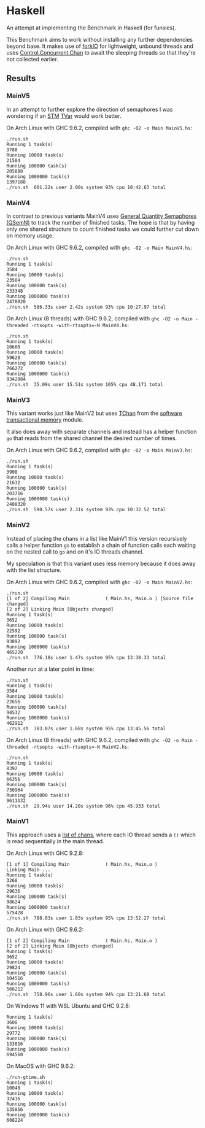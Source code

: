 # Haskell

An attempt at implementing the Benchmark in Haskell (for funsies).

This Benchmark aims to work without installing any further dependencies beyond base.
It makes use of [forkIO](https://hackage.haskell.org/package/base-4.18.0.0/docs/Control-Concurrent.html#v:forkIO) for lightweight, unbound threads and uses [Control.Concurrent.Chan](https://hackage.haskell.org/package/base-4.18.0.0/docs/Control-Concurrent-Chan.html) to await the sleeping threads so that they're not collected earlier.

## Results

### MainV5

In an attempt to further explore the direction of semaphores I was wondering if an [STM](https://hackage.haskell.org/package/stm-2.5.1.0/docs/Control-Concurrent-STM.html) [TVar](https://hackage.haskell.org/package/stm-2.5.1.0/docs/Control-Concurrent-STM-TVar.html) would work better.

On Arch Linux with GHC 9.6.2,
compiled with `ghc -O2 -o Main MainV5.hs`:

```shell
./run.sh
Running 1 task(s)
3780
Running 10000 task(s)
21504
Running 100000 task(s)
205888
Running 1000000 task(s)
1397188
./run.sh  601.22s user 2.00s system 93% cpu 10:42.63 total
```

### MainV4

In contrast to previous variants MainV4 uses [General Quantity Semaphores (QSemN)](https://hackage.haskell.org/package/base-4.18.0.0/docs/Control-Concurrent-QSemN.html) to track the number of finished tasks. The hope is that by having only one shared structure to count finished tasks we could further cut down on memory usage.

On Arch Linux with GHC 9.6.2,
compiled with `ghc -O2 -o Main MainV4.hs`:

```shell
./run.sh
Running 1 task(s)
3584
Running 10000 task(s)
23504
Running 100000 task(s)
233348
Running 1000000 task(s)
2470020
./run.sh  586.33s user 2.42s system 93% cpu 10:27.97 total
```

On Arch Linux (8 threads) with GHC 9.6.2,
compiled with `ghc -O2 -o Main -threaded -rtsopts -with-rtsopts=-N MainV4.hs`:

```shell
./run.sh
Running 1 task(s)
10600
Running 10000 task(s)
59628
Running 100000 task(s)
766272
Running 1000000 task(s)
9342884
./run.sh  35.09s user 15.51s system 105% cpu 48.171 total
```

### MainV3

This variant works just like MainV2 but uses [TChan](https://hackage.haskell.org/package/stm-2.5.1.0/docs/Control-Concurrent-STM-TChan.html) from the [software transactional memory](https://hackage.haskell.org/package/stm-2.5.1.0/docs/Control-Concurrent-STM.html) module.

It also does away with separate channels and instead
has a helper function `go` that reads from the shared channel the desired number of times.

On Arch Linux with GHC 9.6.2,
compiled with `ghc -O2 -o Main MainV3.hs`:

```shell
./run.sh
Running 1 task(s)
3908
Running 10000 task(s)
21632
Running 100000 task(s)
203716
Running 1000000 task(s)
2408320
./run.sh  590.57s user 2.31s system 93% cpu 10:32.52 total
```

### MainV2

Instead of placing the chans in a list like MainV1 this version recursively calls a helper function `go` to establish a chain of function calls each waiting on the nested call to `go` and on it's IO threads channel.

My speculation is that this variant uses less memory because it does away with the list structure.

On Arch Linux with GHC 9.6.2,
compiled with `ghc -O2 -o Main MainV2.hs`:

```shell
./run.sh
[1 of 2] Compiling Main             ( Main.hs, Main.o ) [Source file changed]
[2 of 2] Linking Main [Objects changed]
Running 1 task(s)
3652
Running 10000 task(s)
22592
Running 100000 task(s)
93892
Running 1000000 task(s)
465220
./run.sh  776.18s user 1.47s system 95% cpu 13:38.33 total
```

Another run at a later point in time:

```shell
./run.sh
Running 1 task(s)
3584
Running 10000 task(s)
22656
Running 100000 task(s)
94532
Running 1000000 task(s)
462912
./run.sh  783.07s user 1.68s system 95% cpu 13:45.56 total
```

On Arch Linux (8 threads) with GHC 9.6.2,
compiled with `ghc -O2 -o Main -threaded -rtsopts -with-rtsopts=-N MainV2.hs`:

```shell
./run.sh
Running 1 task(s)
8392
Running 10000 task(s)
66356
Running 100000 task(s)
730964
Running 1000000 task(s)
9611132
./run.sh  29.94s user 14.20s system 96% cpu 45.933 total
```

### MainV1

This approach uses a [list of chans](https://hackage.haskell.org/package/base-4.18.0.0/docs/Control-Concurrent-Chan.html), where each IO thread sends a `()` which is read sequentially in the main thread.

On Arch Linux with GHC 9.2.8:

```shell
[1 of 1] Compiling Main             ( Main.hs, Main.o )
Linking Main ...
Running 1 task(s)
3268
Running 10000 task(s)
29636
Running 100000 task(s)
98624
Running 1000000 task(s)
575428
./run.sh  788.83s user 1.83s system 95% cpu 13:52.27 total
```

On Arch Linux with GHC 9.6.2:

```shell
[1 of 2] Compiling Main             ( Main.hs, Main.o )
[2 of 2] Linking Main [Objects changed]
Running 1 task(s)
3652
Running 10000 task(s)
29824
Running 100000 task(s)
104516
Running 1000000 task(s)
566212
./run.sh  758.96s user 1.60s system 94% cpu 13:21.68 total
```

On Windows 11 with WSL Ubuntu and GHC 9.2.8:

```shell
Running 1 task(s)
3608
Running 10000 task(s)
29772
Running 100000 task(s)
133816
Running 1000000 task(s)
694560
```

On MacOS with GHC 9.6.2:

```shell
./run-gtime.sh
Running 1 task(s)
10048
Running 10000 task(s)
32416
Running 100000 task(s)
135856
Running 1000000 task(s)
608224
```